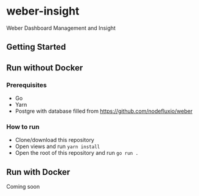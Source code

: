 # weber-insight
Weber Dashboard Management and Insight

## Getting Started

## Run without Docker

### Prerequisites
- Go
- Yarn
- Postgre with database filled from https://github.com/nodefluxio/weber

### How to run
- Clone/download this repository
- Open views and run ```yarn install```
- Open the root of this repository and run ```go run .```

## Run with Docker
Coming soon

